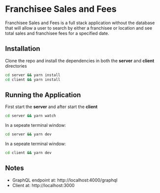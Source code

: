 # Franchisee Sales and Fees

Franchisee Sales and Fees is a full stack application without the database that will allow a user to search by either a franchisee or location and see total sales and franchisee fees for a specified date.

## Installation

Clone the repo and install the dependencies in both the **server** and **client** directories

```bash
cd server && yarn install
cd client && yarn install
```

## Running the Application

First start the **server** and after start the **client**

```bash
cd server && yarn watch
```

In a sepeate terminal window: 

```bash
cd server && yarn dev
```

In a sepeate terminal window: 

```bash
cd client && yarn dev
```

## Notes
- GraphQL endpoint at: http://localhost:4000/graphql
- Client at: http://localhost:3000